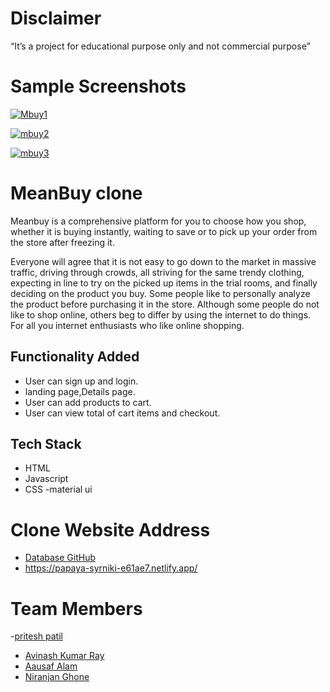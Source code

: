 # Disclaimer
“It’s a project for educational purpose only and not commercial purpose”

# Sample Screenshots

<a href="https://ibb.co/18Y842z"><img src="https://i.ibb.co/t8w81CL/Mbuy1.png" alt="Mbuy1" border="0"></a>

<a href="https://ibb.co/C9vFRKs"><img src="https://i.ibb.co/6tb5j0J/mbuy2.png" alt="mbuy2" border="0"></a>

<a href="https://ibb.co/Cbdr7Cv"><img src="https://i.ibb.co/QPB5NSn/mbuy3.png" alt="mbuy3" border="0"></a>

# MeanBuy clone

Meanbuy is a comprehensive platform for you to choose how you shop, whether it is buying instantly, waiting to save or to pick up your order from the store after freezing it.

Everyone will agree that it is not easy to go down to the market in massive traffic, driving through crowds, all striving for the same trendy clothing, expecting in line to try on the picked up items in the trial rooms, and finally deciding on the product you buy. Some people like to personally analyze the product before purchasing it in the store. Although some people do not like to shop online, others beg to differ by using the internet to do things. For all you internet enthusiasts who like online shopping.
 
## Functionality Added

- User can sign up and login.
- landing page,Details page.
- User can add products to cart.
- User can view total of cart items and checkout.

## Tech Stack

- HTML
- Javascript
- CSS
-material ui

# Clone Website Address
- [Database GitHub](https://github.com/Pritesh0-0/MenaBuy-Project1)
- https://papaya-syrniki-e61ae7.netlify.app/

# Team Members

-[pritesh patil](https://github.com/Pritesh0-0)
- [Avinash Kumar Ray](https://github.com/Avi1702)
- [Aausaf Alam](https://github.com/Aausaaf)
- [Niranjan Ghone]()
